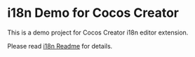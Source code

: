 # i18n Demo for Cocos Creator

This is a demo project for Cocos Creator i18n editor extension.

Please read [i18n Readme](https://github.com/cocos-creator-packages/i18n) for details.
